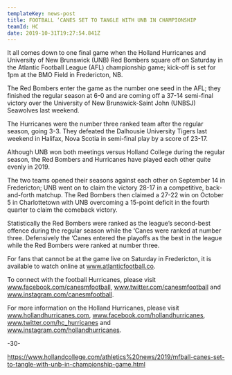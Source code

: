 ```yaml
---
templateKey: news-post
title: FOOTBALL ‘CANES SET TO TANGLE WITH UNB IN CHAMPIONSHIP
teamId: HC
date: 2019-10-31T19:27:54.841Z
---
```

It all comes down to one final game when the Holland Hurricanes and University of New Brunswick (UNB) Red Bombers square off on Saturday in the Atlantic Football League (AFL) championship game; kick-off is set for 1pm at the BMO Field in Fredericton, NB.



The Red Bombers enter the game as the number one seed in the AFL; they finished the regular season at 6-0 and are coming off a 37-14 semi-final victory over the University of New Brunswick-Saint John (UNBSJ) Seawolves last weekend.



The Hurricanes were the number three ranked team after the regular season, going 3-3.  They defeated the Dalhousie University Tigers last weekend in Halifax, Nova Scotia in semi-final play by a score of 23-17.



Although UNB won both meetings versus Holland College during the regular season, the Red Bombers and Hurricanes have played each other quite evenly in 2019.



The two teams opened their seasons against each other on September 14 in Fredericton; UNB went on to claim the victory 28-17 in a competitive, back-and-forth matchup.  The Red Bombers then claimed a 27-22 win on October 5 in Charlottetown with UNB overcoming a 15-point deficit in the fourth quarter to claim the comeback victory. 



Statistically the Red Bombers were ranked as the league’s second-best offence during the regular season while the ‘Canes were ranked at number three.  Defensively the ‘Canes entered the playoffs as the best in the league while the Red Bombers were ranked at number three.



For fans that cannot be at the game live on Saturday in Fredericton, it is available to watch online at www.atlanticfootball.co.



To connect with the football Hurricanes, please visit www.facebook.com/canesmfootball, www.twitter.com/canesmfootball and www.instagram.com/canesmfootball.



For more information on the Holland Hurricanes, please visit www.hollandhurricanes.com, www.facebook.com/hollandhurricanes, www.twitter.com/hc_hurricanes and www.instagram.com/hollandhurricanes.



\-30-



https://www.hollandcollege.com/athletics%20news/2019/mfball-canes-set-to-tangle-with-unb-in-championship-game.html
